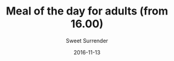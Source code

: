 ---
title: 'Meal of the day for adults (from 16.00)'
description: null
color: '#ffffff'
price: '65'
category: warmMeal
tags: null
meta:
    id: 388a5c0769e30c5388291eaa9ba4ee925adb049d
    parentId: f20f57fa9c3d8bff0902cfb33f350091a3a48d51
    language: en
date: '2016-11-13'
author: 'Sweet Surrender'
---